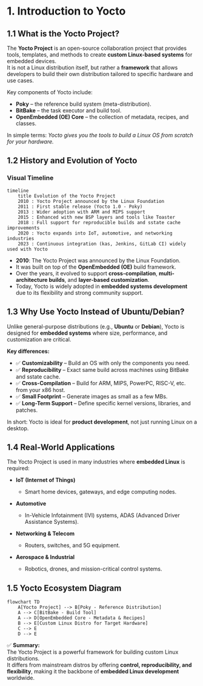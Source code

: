 # 1. Introduction to Yocto

## 1.1 What is the Yocto Project?

The **Yocto Project** is an open-source collaboration project that provides tools, templates, and methods to create **custom Linux-based systems** for embedded devices.  
It is not a Linux distribution itself, but rather a **framework** that allows developers to build their own distribution tailored to specific hardware and use cases.  

Key components of Yocto include:  
- **Poky** – the reference build system (meta-distribution).  
- **BitBake** – the task executor and build tool.  
- **OpenEmbedded (OE) Core** – the collection of metadata, recipes, and classes.  

In simple terms: *Yocto gives you the tools to build a Linux OS from scratch for your hardware.*  

## 1.2 History and Evolution of Yocto

### Visual Timeline

```mermaid
timeline
    title Evolution of the Yocto Project
    2010 : Yocto Project announced by the Linux Foundation
    2011 : First stable release (Yocto 1.0 - Poky)
    2013 : Wider adoption with ARM and MIPS support
    2015 : Enhanced with new BSP layers and tools like Toaster
    2018 : Full support for reproducible builds and sstate cache improvements
    2020 : Yocto expands into IoT, automotive, and networking industries
    2023 : Continuous integration (kas, Jenkins, GitLab CI) widely used with Yocto
```

- **2010**: The Yocto Project was announced by the Linux Foundation.  
- It was built on top of the **OpenEmbedded (OE)** build framework.  
- Over the years, it evolved to support **cross-compilation**, **multi-architecture builds**, and **layer-based customization**.  
- Today, Yocto is widely adopted in **embedded systems development** due to its flexibility and strong community support.  

## 1.3 Why Use Yocto Instead of Ubuntu/Debian?

Unlike general-purpose distributions (e.g., **Ubuntu** or **Debian**), Yocto is designed for **embedded systems** where size, performance, and customization are critical.  

**Key differences:**  
- ✅ **Customizability** – Build an OS with only the components you need.  
- ✅ **Reproducibility** – Exact same build across machines using BitBake and sstate cache.  
- ✅ **Cross-Compilation** – Build for ARM, MIPS, PowerPC, RISC-V, etc. from your x86 host.  
- ✅ **Small Footprint** – Generate images as small as a few MBs.  
- ✅ **Long-Term Support** – Define specific kernel versions, libraries, and patches.  

In short: Yocto is ideal for **product development**, not just running Linux on a desktop.  

## 1.4 Real-World Applications

The Yocto Project is used in many industries where **embedded Linux** is required:  

- **IoT (Internet of Things)**  
  - Smart home devices, gateways, and edge computing nodes.  

- **Automotive**  
  - In-Vehicle Infotainment (IVI) systems, ADAS (Advanced Driver Assistance Systems).  

- **Networking & Telecom**  
  - Routers, switches, and 5G equipment.  

- **Aerospace & Industrial**  
  - Robotics, drones, and mission-critical control systems.  


## 1.5 Yocto Ecosystem Diagram

```mermaid
flowchart TD
    A[Yocto Project] --> B[Poky - Reference Distribution]
    A --> C[BitBake - Build Tool]
    A --> D[OpenEmbedded Core - Metadata & Recipes]
    B --> E[Custom Linux Distro for Target Hardware]
    C --> E
    D --> E
```

✅ **Summary:**  
The Yocto Project is a powerful framework for building custom Linux distributions.  
It differs from mainstream distros by offering **control, reproducibility, and flexibility**, making it the backbone of **embedded Linux development** worldwide.  
